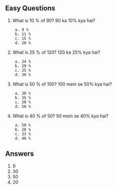 ## Easy Questions
1. What is 10 % of 90?
   90 ka 10% kya hai?

        a. 9 %
        b. 11 %
        c. 15 %
        d. 20 %

2. What is 25 % of 120?
   120 ka 25% kya hai?

        a. 24 %
        b. 29 %
        c. 25 %
        d. 30 %
        
3. What is 50 % of 100?
   100 mein se 50% kya hai?

        a. 30 %
        b. 35 %
        c. 20 %
        d. 50 %
        
4. What is 40 % of 50?
   50 mein se 40% kya hai?

        a. 50 %
        b. 20 %
        c. 33 %
        d. 40 %

## Answers
1. 9
2. 30
3. 50
4. 20
